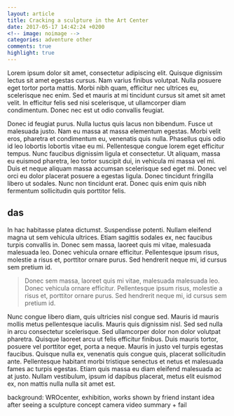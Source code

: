 ```yaml
---
layout: article
title: Cracking a sculpture in the Art Center
date: 2017-05-17 14:42:24 +0200
<!-- image: noimage -->
categories: adventure other
comments: true
highlight: true
---
```

Lorem ipsum dolor sit amet, consectetur adipiscing elit. Quisque dignissim lectus sit amet egestas cursus. Nam varius finibus volutpat. Nulla posuere eget tortor porta mattis. Morbi nibh quam, efficitur nec ultrices eu, scelerisque nec enim. Sed et mauris at mi tincidunt cursus sit amet sit amet velit. In efficitur felis sed nisi scelerisque, ut ullamcorper diam condimentum. Donec nec est ut odio convallis feugiat.

Donec id feugiat purus. Nulla luctus quis lacus non bibendum. Fusce ut malesuada justo. Nam eu massa at massa elementum egestas. Morbi velit eros, pharetra et condimentum eu, venenatis quis nulla. Phasellus quis odio id leo lobortis lobortis vitae eu mi. Pellentesque congue lorem eget efficitur tempus. Nunc faucibus dignissim ligula et consectetur. Ut aliquam, massa eu euismod pharetra, leo tortor suscipit dui, in vehicula mi massa vel mi. Duis et neque aliquam massa accumsan scelerisque sed eget mi. Donec vel orci eu dolor placerat posuere a egestas ligula. Donec tincidunt fringilla libero ut sodales. Nunc non tincidunt erat. Donec quis enim quis nibh fermentum sollicitudin quis porttitor felis.

## das
In hac habitasse platea dictumst. Suspendisse potenti. Nullam eleifend magna ut sem vehicula ultrices. Etiam sagittis sodales ex, nec faucibus turpis convallis in. Donec sem massa, laoreet quis mi vitae, malesuada malesuada leo. Donec vehicula ornare efficitur. Pellentesque ipsum risus, molestie a risus et, porttitor ornare purus. Sed hendrerit neque mi, id cursus sem pretium id.

> Donec sem massa, laoreet quis mi vitae, malesuada malesuada leo. Donec vehicula ornare efficitur. Pellentesque ipsum risus, molestie a risus et, porttitor ornare purus. Sed hendrerit neque mi, id cursus sem pretium id.

Nunc congue libero diam, quis ultricies nisl congue sed. Mauris id mauris mollis metus pellentesque iaculis. Mauris quis dignissim nisl. Sed sed nulla in arcu consectetur scelerisque. Sed ullamcorper dolor non dolor volutpat pharetra. Quisque laoreet arcu ut felis efficitur finibus. Duis mauris tortor, posuere vel porttitor eget, porta a neque. Mauris in justo vel turpis egestas faucibus. Quisque nulla ex, venenatis quis congue quis, placerat sollicitudin ante. Pellentesque habitant morbi tristique senectus et netus et malesuada fames ac turpis egestas. Etiam quis massa eu diam eleifend malesuada ac at justo. Nullam vestibulum, ipsum id dapibus placerat, metus elit euismod ex, non mattis nulla nulla sit amet est.

background: WROcenter, exhibition, works
shown by friend
instant idea after seeing a sculpture
concept
camera
video
summary + fail
